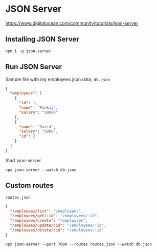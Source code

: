 # JSON Server

https://www.digitalocean.com/community/tutorials/json-server

## Installing JSON Server

```shell
npm i -g json-server
```

## Run JSON Server

Sample file with my employees json data, `db.json`

```JSON
{
  "employees": [
    {
      "id": 1,
      "name": "Pankaj",
      "salary": "10000"
    },
    {
      "name": "David",
      "salary": "5000",
      "id": 2
    }
  ]
}
```

Start json-server

```shell
npx json-server --watch db.json
```

## Custom routes

`routes.json`

```JSON
{
  "/employees/list": "/employees",
  "/employees/get/:id": "/employees/:id",
  "/employees/create": "/employees",
  "/employees/update/:id": "/employees/:id",
  "/employees/delete/:id": "/employees/:id"
}
```

```shell
npx json-server --port 7000 --routes routes.json --watch db.json
```
